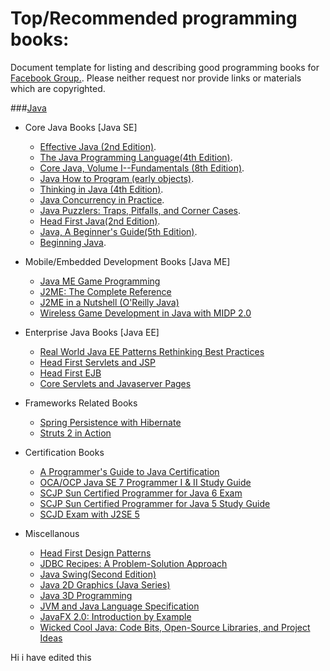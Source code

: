 Top/Recommended programming books:
=================================

Document template for listing and describing good programming books for <a href="https://www.facebook.com/groups/Javagroup123/">Facebook Group.</a>.
Please neither request nor provide links or materials which are copyrighted.


###<a href="http://en.wikipedia.org/wiki/Java_%28programming_language%29">Java</a>
* Core Java Books [Java SE]
    * <a href="http://www.amazon.com/Effective-Java-Edition-Joshua-Bloch/dp/0321356683">Effective Java (2nd Edition)</a>.
    * <a href="http://www.amazon.com/The-Java-Programming-Language-Edition/dp/0321349806">The Java Programming Language(4th Edition)</a>.
    * <a href="http://www.amazon.com/Core-Java-Volume-I-Fundamentals-Edition/dp/0132354764">Core Java, Volume I--Fundamentals (8th Edition)</a>.
    * <a href="http://www.amazon.com/Program-early-objects-Edition-Deitel/dp/0132575663">Java How to Program (early objects)</a>.
    * <a href="http://www.amazon.com/Thinking-Java-Edition-Bruce-Eckel/dp/0131872486">Thinking in Java (4th Edition)</a>.
    * <a href="http://www.amazon.com/Java-Concurrency-Practice-Brian-Goetz/dp/0321349601">Java Concurrency in Practice</a>.
    * <a href="http://www.amazon.com/Java%C2%BF-Puzzlers-Traps-Pitfalls-Corner/dp/032133678X">Java Puzzlers: Traps, Pitfalls, and Corner Cases</a>.
    * <a href="http://www.amazon.com/Head-First-Java-2nd-Edition/dp/0596009208">Head First Java(2nd Edition)</a>.
    * <a href="http://www.amazon.com/Java-Beginners-Guide-5th-Edition/dp/0071606327">Java, A Beginner's Guide(5th Edition)</a>.
    * <a href="http://www.amazon.com/Beginning-Java-Ivor-Horton/dp/1861000278">Beginning Java</a>.

* Mobile/Embedded Development Books [Java ME]
    * <a href="http://www.amazon.com/Java-Game-Programming-John-Flynt/dp/1598633899">Java ME Game Programming</a>
    * <a href="http://www.amazon.com/J2ME-Complete-Reference-James-Keogh/dp/0072227109">J2ME: The Complete Reference</a>
    * <a href="http://www.amazon.com/J2ME-Nutshell-OReilly-Java-Topley/dp/059600253X">J2ME in a Nutshell (O'Reilly Java)</a>
    * <a href="http://www.amazon.in/Wireless-Development-Wordware-Developers-Library/dp/1556229984">Wireless Game Development in Java with MIDP 2.0</a>
    

* Enterprise Java Books [Java EE]
    * <a href="http://www.amazon.com/Real-World-Patterns-Rethinking-Practices/dp/0557078326">Real World Java EE Patterns Rethinking Best Practices</a>
    * <a href="http://www.amazon.com/Head-First-Servlets-JSP-Certified/dp/0596516681">Head First Servlets and JSP</a>
    * <a href="http://www.amazon.com/First-Brain-Friendly-Guides-Enterprise-JavaBeans/dp/0596005717">Head First EJB</a>
    * <a href="http://www.amazon.com/Core-Servlets-Javaserver-Pages-Technologies/dp/0131482602">Core Servlets and Javaserver Pages</a>
    

* Frameworks Related Books
    * <a href="http://www.amazon.com/Spring-Persistence-Hibernate-Experts-Source/dp/1430226323">Spring Persistence with Hibernate</a>
    * <a href="http://www.amazon.in/Struts-2-Action-Don-Brown/dp/193398807X">Struts 2 in Action</a>
    

* Certification Books
    * <a href="http://www.amazon.com/Programmers-Guide-Java-Certification/dp/0201596148">A Programmer's Guide to Java Certification</a>
    * <a href="http://www.amazon.in/Programmer-Study-1Z0-803-1Z0-804-Certification/dp/0071772006">OCA/OCP Java SE 7 Programmer I & II Study Guide</a>
    * <a href="http://www.amazon.com/SCJP-Certified-Programmer-Java-310-065/dp/0071591060">SCJP Sun Certified Programmer for Java 6 Exam</a>
    * <a href="http://www.amazon.in/Certified-Programmer-Study-310-055-Certification/dp/0072253606">SCJP Sun Certified Programmer for Java 5 Study Guide</a>
    * <a href="http://www.amazon.in/SCJD-Exam-J2SE-Experts-Voice/dp/1590595165">SCJD Exam with J2SE 5</a>
    
  
* Miscellanous  
  * <a href="http://www.amazon.in/First-Design-Patterns-Elisabeth-Freeman/dp/0596007124">Head First Design Patterns</a>
  * <a href="http://www.amazon.com/JDBC-Recipes-A-Problem-Solution-Approach/dp/1590595203">JDBC Recipes: A Problem-Solution Approach</a>
  * <a href="http://www.amazon.com/Swing-Second-Edition-James-Elliott/dp/0596004087">Java Swing(Second Edition)</a>
  * <a href="http://www.amazon.in/Java-2D-Graphics-Series/dp/1565924843">Java 2D Graphics (Java Series)</a>
  * <a href="http://www.amazon.com/Java-3D-Programming-Daniel-Selman/dp/1930110359">Java 3D Programming</a>
  * <a href="http://docs.oracle.com/javase/specs/jls/se7/html/index.html">JVM and Java Language Specification</a>
  * <a href="http://www.amazon.com/JavaFX-2-0-Introduction-Carl-Dea/dp/1430242574">JavaFX 2.0: Introduction by Example</a>
  * <a href="http://www.amazon.in/Wicked-Cool-Java-Open-Source-Libraries/dp/1593270615">Wicked Cool Java: Code Bits, Open-Source Libraries, and Project Ideas</a>



 Hi i have edited this
  
  
